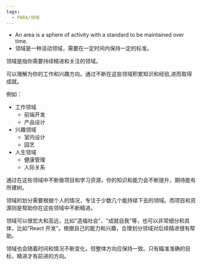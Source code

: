 ```yaml
---
tags:
  - PARA/领域
---
```

- An area is a sphere of activity with a standard to be maintained over time.
- 领域是一种活动领域，需要在一定时间内保持一定的标准。

领域是指你需要持续精进和关注的领域。

可以理解为你的工作和兴趣方向。通过不断在这些领域积累知识和经验,进而取得成就。

例如：

- 工作领域
    - 前端开发
    - 产品设计
- 兴趣领域
    - 室内设计
    - 园艺
- 人生领域
    - 健康管理
    - 人际关系

通过在这些领域中不断做项目和学习资源，你的知识和能力会不断提升，期待能有所建树。

领域的划分需要根据个人的情况，专注于少数几个能持续下去的领域。而项目和资源则是帮助你在这些领域中不断精进。

领域可以很宏大和高远，比如"造福社会"、"成就自我"等，也可以非常细分和具体，比如"React 开发"。根据自己的能力和兴趣，合理划分领域对后续精进很有帮助。

领域也会随着时间和情况不断变化，但整体方向应保持一致。只有瞄准准确的目标，精进才有前进的方向。
